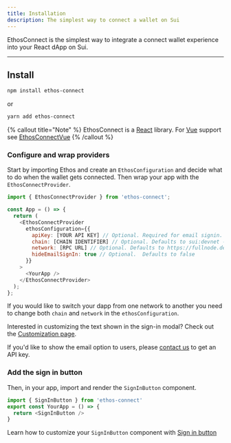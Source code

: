 ```yaml
---
title: Installation
description: The simplest way to connect a wallet on Sui
---
```


EthosConnect is the simplest way to integrate a connect wallet experience into your React dApp on Sui.

---

## Install

```bash
npm install ethos-connect
```

or

```bash
yarn add ethos-connect
```

{% callout title="Note" %}
EthosConnect is a [React](https://reactjs.org/) library. For [Vue](https://vuejs.org/) support see [EthosConnectVue](/example-vue-app)
{% /callout %}

### Configure and wrap providers

Start by importing Ethos and create an `EthosConfiguration` and decide what to do when the wallet gets connected. Then wrap your app with the `EthosConnectProvider`.

```js
import { EthosConnectProvider } from 'ethos-connect';

const App = () => {
  return (
    <EthosConnectProvider
      ethosConfiguration={{
        apiKey: [YOUR API KEY] // Optional. Required for email signin. Please contact support@ethoswallet.xyz to acquire an API key.
        chain: [CHAIN IDENTIFIER] // Optional. Defaults to sui:devnet - An enum containing acceptable chain identifier strings can be imported from the ethos-connect package 
        network: [RPC URL] // Optional. Defaults to https://fullnode.devnet.sui.io/ 
        hideEmailSignIn: true // Optional.  Defaults to false
      }}
    >
      <YourApp />
    </EthosConnectProvider>
  );
};
```

If you would like to switch your dapp from one network to another you need to change both `chain` and `network` in the `ethosConfiguration`.

Interested in customizing the text shown in the sign-in modal? Check out the [Customization page](customization).

If you'd like to show the email option to users, please [contact us](mailto:support@ethoswallet.xyz) to get an API key.

### Add the sign in button

Then, in your app, import and render the `SignInButton` component.

```js
import { SignInButton } from 'ethos-connect'
export const YourApp = () => {
  return <SignInButton />
}
```

Learn how to customize your `SignInButton` component with [Sign in button](sign-in-button)
